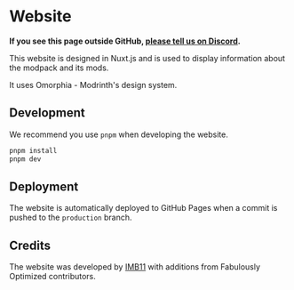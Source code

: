 # Website

**If you see this page outside GitHub, [please tell us on Discord](https://download.fo/discord).**

This website is designed in Nuxt.js and is used to display information about the modpack and its mods.

It uses Omorphia - Modrinth's design system.

## Development

We recommend you use `pnpm` when developing the website.

```bash
pnpm install
pnpm dev
```

## Deployment

The website is automatically deployed to GitHub Pages when a commit is pushed to the `production` branch.


## Credits

The website was developed by [IMB11](https://github.com/IMB11) with additions from Fabulously Optimized contributors.
